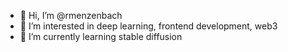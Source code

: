 - 👋 Hi, I’m @rmenzenbach
- 👀 I’m interested in deep learning, frontend development, web3
- 🌱 I’m currently learning stable diffusion

<!---
rmenzenbach/rmenzenbach is a ✨ special ✨ repository because its `README.md` (this file) appears on your GitHub profile.
You can click the Preview link to take a look at your changes.
--->
